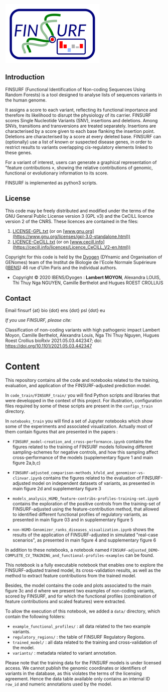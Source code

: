 
![alt text](./logo_finsurf.png?raw=true "FINSURF")
## Introduction

FINSURF (Functional Identification of Non-coding Sequences Using Random Forests) is a tool designed to analyse lists of sequences variants in the human genome. 

It assigns a score to each variant, reflecting its functional importance and therefore its likelihood to disrupt the physiology of its carrier. FINSURF scores Single Nucleotide Variants (SNV), insertions and deletions. Among SNVs, transitions and transversions are treated separately. 
Insertions are characterised by a score given to each base flanking the insertion point. Deletions are characterised by a score at every deleted base. FINSURF can (optionally) use a list of known or suspected disease genes, in order to restrict results to variants overlapping cis-regulatory elements linked to these genes. 

For a variant of interest, users can generate a graphical representation of "feature contributions », showing the relative contributions of genomic, functional or evolutionary information to its score.



FINSURF is implemented as python3 scripts.

## License

This code may be freely distributed and modified under the terms of the GNU General Public License version 3 (GPL v3)
and the CeCILL licence version 2 of the CNRS. These licences are contained in the files:

1. [LICENSE-GPL.txt](LICENSE-GPL.txt) (or on [www.gnu.org](https://www.gnu.org/licenses/gpl-3.0-standalone.html))
2. [LICENCE-CeCILL.txt](LICENCE-CeCILL.txt) (or on [www.cecill.info](https://cecill.info/licences/Licence_CeCILL_V2-en.html))

Copyright for this code is held by the [Dyogen](http://www.ibens.ens.fr/?rubrique43) (DYnamic and Organisation of GENomes) team
of the Institut de Biologie de l'Ecole Normale Supérieure ([IBENS](http://www.ibens.ens.fr)) 46 rue d'Ulm Paris and the individual authors.

- Copyright © 2020 IBENS/Dyogen : **Lambert MOYON**, Alexandra LOUIS, Thi Thuy Nga NGUYEN, Camille Berthelot and Hugues ROEST CROLLIUS

## Contact

Email finsurf {at} bio {dot} ens {dot} psl {dot} eu

*If you use FINSURF, please cite:*

Classification of non-coding variants with high pathogenic impact
Lambert Moyon, Camille Berthelot, Alexandra Louis, Nga Thi Thuy Nguyen, Hugues Roest Crollius
bioRxiv 2021.05.03.442347; doi: https://doi.org/10.1101/2021.05.03.442347


# Content

This repository contains all the code and notebooks related to the training, evaluation, and application
of the FINSURF-adjusted prediction model.

In `code_train/FINSURF_train/` you will find Python scripts and libraries that were developped in the
context of this project.
For illustration, configuration files required by some of these scripts are present in the
`configs_train` directory.

In `notebooks_train` you will find a set of Jupyter notebooks which show some of the experiments and
associated visualization.
Actually most of them contain figures that are presented in the papers :

- `FINSURF_model-creation_and_cross-performance.ipynb` contains the figures related to the training of
  FINSURF models following different sampling-schemes for negative controls, and how this sampling
  affect cross-performance of the models (supplementary figure 1 and main figure 2a,b,c)

- `FINSURF-adjusted_comparison-methods_kfold_and_genomiser-vs-clinvar.ipynb` contains the figures
  related to the evaluation of FINSURF-adjusted model on independent datasets of variants, as
  presented in main figure 2d and supplementary figure 3

- `models_analysis_HGMD_feature-contribs-profiles-training-set.ipynb` contains the exploration of the
  positive controls from the training-set of FINSURF-adjusted using the feature-contribution method,
  that allowed to identified different functional profiles of regulatory variants, as presented in
  main figure 03 and in supplementary figure 5

- `non-HGMD-Genomizer_ranks_diseases_visualization.ipynb` shows the results of the application of
  FINSURF-adjusted in simulated "real-case scenarios", as presented in main figure 4 and supplementary
  figure 6


In addition to these notebooks, a notebook named `FINSURF-adjusted_DEMO-COMPLETE_CV_TRAINING_and_functional-profiles-examples` can be found.

This notebook is a fully executable notebook that enables one to explore the FINSURF-adjusted trained model, its cross-validation results, as well as the method to extract feature contributions from the trained model.

Besides, the model contains the code and plots associated to the main figure 3c and d where we present two examples of non-coding variants, scored by FINSURF, and for which the functional profiles (combination of feature contributions and scaled features) were extracted.

To allow the execution of this notebook, we added a `data/` directory, which contain the following folders:

- `example_functional_profiles/` : all data related to the two example variants.
- `regulatory_regions/` : the table of FINSURF Regulatory Regions.
- `trained_model/` : all data related to the training and cross-validation of the model.
- `variants/` : metadata related to variant annotation.

Please note that the training data for the FINSURF models is under licensed access.
We cannot publish the genomic coordinates or identifiers of variants in the database, as this violates the terms of the licensing agreement.
Hence the data table available only contains an internal ID `row_id` and numeric annotations used by the model.
